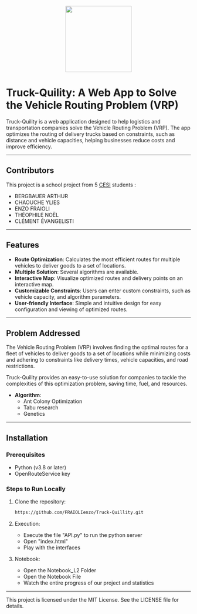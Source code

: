 <p align="center">
    <img src="./pictures/logo.png" height="180px" align="center">
</p>

# Truck-Quility: A Web App to Solve the Vehicle Routing Problem (VRP)

Truck-Quility is a web application designed to help logistics and transportation companies solve the Vehicle Routing Problem (VRP). The app optimizes the routing of delivery trucks based on constraints, such as distance and vehicle capacities, helping businesses reduce costs and improve efficiency.

---

## Contributors

This project is a school project from 5 [CESI](https://www.cesi.fr/) students :
- BERGBAUER ARTHUR
- CHAOUCHE YLIES
- ENZO FRAIOLI
- THÉOPHILE NOËL
- CLÉMENT ÉVANGELISTI

---

## Features

- **Route Optimization**: Calculates the most efficient routes for multiple vehicles to deliver goods to a set of locations.
- **Multiple Solution**: Several algorithms are available.
- **Interactive Map**: Visualize optimized routes and delivery points on an interactive map.
- **Customizable Constraints**: Users can enter custom constraints, such as vehicle capacity, and algorithm parameters.
- **User-friendly Interface**: Simple and intuitive design for easy configuration and viewing of optimized routes.

---

## Problem Addressed

The Vehicle Routing Problem (VRP) involves finding the optimal routes for a fleet of vehicles to deliver goods to a set of locations while minimizing costs and adhering to constraints like delivery times, vehicle capacities, and road restrictions.

Truck-Quility provides an easy-to-use solution for companies to tackle the complexities of this optimization problem, saving time, fuel, and resources.

- **Algorithm**:
  - Ant Colony Optimization
  - Tabu research
  - Genetics

---

## Installation

### Prerequisites

- Python (v3.8 or later)
- OpenRouteService key

### Steps to Run Locally

1. Clone the repository:

   ```bash
   https://github.com/FRAIOLIenzo/Truck-Quillity.git

2. Execution:

   - Execute the file "API.py" to run the python server
   - Open "index.html"
   - Play with the interfaces

3. Notebook:

    - Open the Notebook_L2 Folder
    - Open the Notebook File
    - Watch the entire progress of our project and statistics
  
---

This project is licensed under the MIT License. See the LICENSE file for details.


